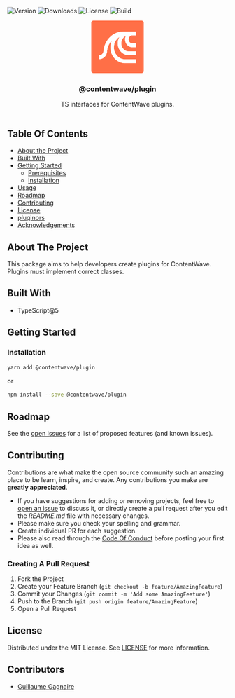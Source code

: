 ![Version](https://img.shields.io/npm/v/@contentwave/plugin) ![Downloads](https://img.shields.io/npm/dm/@contentwave/plugin) ![License](https://img.shields.io/github/license/contentwave/plugin) ![Build](https://img.shields.io/github/actions/workflow/status/contentwave/plugin/build.yml?branch=main)
<br/>

<p align="center">
  <a href="https://github.com/contentwave/plugin">
    <img src="images/logo.png" alt="Logo" width="120" height="120">
  </a>

  <h3 align="center">@contentwave/plugin</h3>

  <p align="center">
    TS interfaces for ContentWave plugins.
    <br/>
    <br/>
  </p>
</p>

## Table Of Contents

- [About the Project](#about-the-project)
- [Built With](#built-with)
- [Getting Started](#getting-started)
  - [Prerequisites](#prerequisites)
  - [Installation](#installation)
- [Usage](#usage)
- [Roadmap](#roadmap)
- [Contributing](#contributing)
- [License](#license)
- [pluginors](#pluginors)
- [Acknowledgements](#acknowledgements)

## About The Project

This package aims to help developers create plugins for ContentWave. Plugins must implement correct classes.

## Built With

- TypeScript@5

## Getting Started

### Installation

```sh
yarn add @contentwave/plugin
```

or

```sh
npm install --save @contentwave/plugin
```

## Roadmap

See the [open issues](https://github.com/contentwave/plugin/issues) for a list of proposed features (and known issues).

## Contributing

Contributions are what make the open source community such an amazing place to be learn, inspire, and create. Any contributions you make are **greatly appreciated**.

- If you have suggestions for adding or removing projects, feel free to [open an issue](https://github.com/contentwave/plugin/issues/new) to discuss it, or directly create a pull request after you edit the _README.md_ file with necessary changes.
- Please make sure you check your spelling and grammar.
- Create individual PR for each suggestion.
- Please also read through the [Code Of Conduct](https://github.com/contentwave/plugin/blob/main/CODE_OF_CONDUCT.md) before posting your first idea as well.

### Creating A Pull Request

1. Fork the Project
2. Create your Feature Branch (`git checkout -b feature/AmazingFeature`)
3. Commit your Changes (`git commit -m 'Add some AmazingFeature'`)
4. Push to the Branch (`git push origin feature/AmazingFeature`)
5. Open a Pull Request

## License

Distributed under the MIT License. See [LICENSE](https://github.com/contentwave/plugin/blob/main/LICENSE.md) for more information.

## Contributors

- [Guillaume Gagnaire](https://github.com/guillaume-gagnaire)
